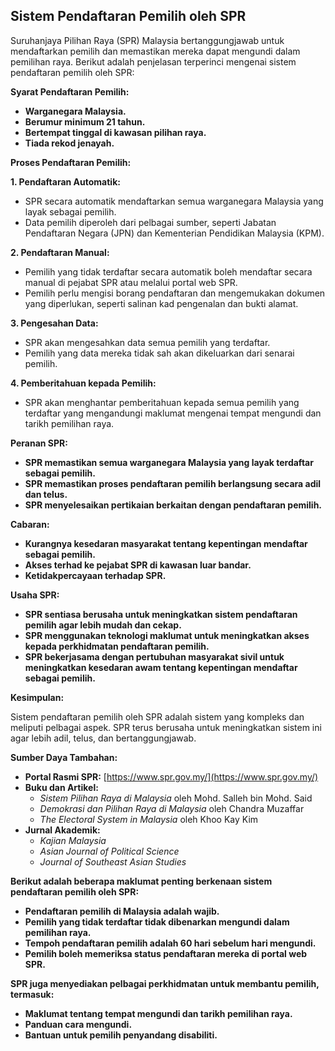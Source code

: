 ## Sistem Pendaftaran Pemilih oleh SPR

Suruhanjaya Pilihan Raya (SPR) Malaysia bertanggungjawab untuk mendaftarkan pemilih dan memastikan mereka dapat mengundi dalam pemilihan raya. Berikut adalah penjelasan terperinci mengenai sistem pendaftaran pemilih oleh SPR:

**Syarat Pendaftaran Pemilih:**

* **Warganegara Malaysia.**
* **Berumur minimum 21 tahun.**
* **Bertempat tinggal di kawasan pilihan raya.**
* **Tiada rekod jenayah.**

**Proses Pendaftaran Pemilih:**

**1. Pendaftaran Automatik:**

* SPR secara automatik mendaftarkan semua warganegara Malaysia yang layak sebagai pemilih.
* Data pemilih diperoleh dari pelbagai sumber, seperti Jabatan Pendaftaran Negara (JPN) dan Kementerian Pendidikan Malaysia (KPM).

**2. Pendaftaran Manual:**

* Pemilih yang tidak terdaftar secara automatik boleh mendaftar secara manual di pejabat SPR atau melalui portal web SPR.
* Pemilih perlu mengisi borang pendaftaran dan mengemukakan dokumen yang diperlukan, seperti salinan kad pengenalan dan bukti alamat.

**3. Pengesahan Data:**

* SPR akan mengesahkan data semua pemilih yang terdaftar.
* Pemilih yang data mereka tidak sah akan dikeluarkan dari senarai pemilih.

**4. Pemberitahuan kepada Pemilih:**

* SPR akan menghantar pemberitahuan kepada semua pemilih yang terdaftar yang mengandungi maklumat mengenai tempat mengundi dan tarikh pemilihan raya.

**Peranan SPR:**

* **SPR memastikan semua warganegara Malaysia yang layak terdaftar sebagai pemilih.**
* **SPR memastikan proses pendaftaran pemilih berlangsung secara adil dan telus.**
* **SPR menyelesaikan pertikaian berkaitan dengan pendaftaran pemilih.**

**Cabaran:**

* **Kurangnya kesedaran masyarakat tentang kepentingan mendaftar sebagai pemilih.**
* **Akses terhad ke pejabat SPR di kawasan luar bandar.**
* **Ketidakpercayaan terhadap SPR.**

**Usaha SPR:**

* **SPR sentiasa berusaha untuk meningkatkan sistem pendaftaran pemilih agar lebih mudah dan cekap.**
* **SPR menggunakan teknologi maklumat untuk meningkatkan akses kepada perkhidmatan pendaftaran pemilih.**
* **SPR bekerjasama dengan pertubuhan masyarakat sivil untuk meningkatkan kesedaran awam tentang kepentingan mendaftar sebagai pemilih.**

**Kesimpulan:**

Sistem pendaftaran pemilih oleh SPR adalah sistem yang kompleks dan meliputi pelbagai aspek. SPR terus berusaha untuk meningkatkan sistem ini agar lebih adil, telus, dan bertanggungjawab.

**Sumber Daya Tambahan:**

* **Portal Rasmi SPR:** [https://www.spr.gov.my/](https://www.spr.gov.my/)
* **Buku dan Artikel:**
    * _Sistem Pilihan Raya di Malaysia_ oleh Mohd. Salleh bin Mohd. Said
    * _Demokrasi dan Pilihan Raya di Malaysia_ oleh Chandra Muzaffar
    * _The Electoral System in Malaysia_ oleh Khoo Kay Kim
* **Jurnal Akademik:**
    * _Kajian Malaysia_
    * _Asian Journal of Political Science_
    * _Journal of Southeast Asian Studies_

**Berikut adalah beberapa maklumat penting berkenaan sistem pendaftaran pemilih oleh SPR:**

* **Pendaftaran pemilih di Malaysia adalah wajib.**
* **Pemilih yang tidak terdaftar tidak dibenarkan mengundi dalam pemilihan raya.**
* **Tempoh pendaftaran pemilih adalah 60 hari sebelum hari mengundi.**
* **Pemilih boleh memeriksa status pendaftaran mereka di portal web SPR.**

**SPR juga menyediakan pelbagai perkhidmatan untuk membantu pemilih, termasuk:**

* **Maklumat tentang tempat mengundi dan tarikh pemilihan raya.**
* **Panduan cara mengundi.**
* **Bantuan untuk pemilih penyandang disabiliti.**